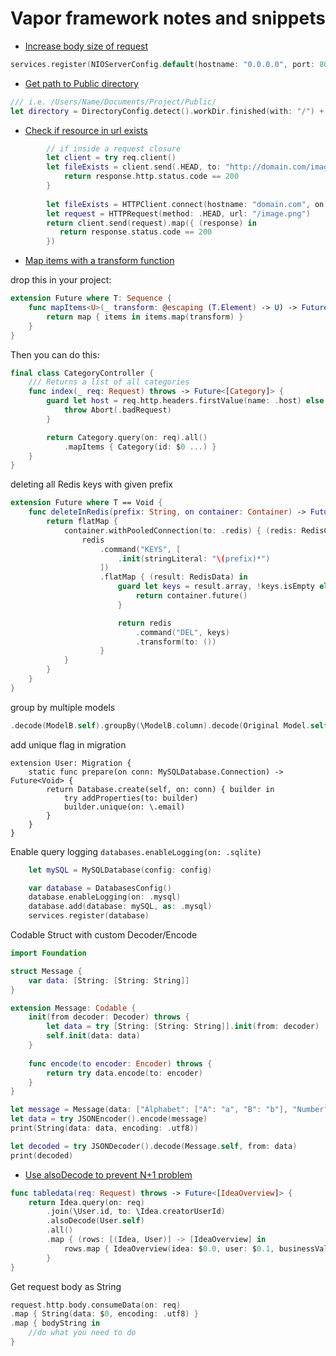# Vapor framework notes and snippets

* [Increase body size of request](#increase-body-size-of-request)

```swift
services.register(NIOServerConfig.default(hostname: "0.0.0.0", port: 8080, maxBodySize: 20_000_000))
```

* [Get path to Public directory](#increase-body-size-of-request)

```swift
/// i.e. /Users/Name/Documents/Project/Public/
let directory = DirectoryConfig.detect().workDir.finished(with: "/") + "Public".finished(with: "/")

```

* [Check if resource in url exists](#check-if-resource-in-url-exists)

```swift
        // if inside a request closure
        let client = try req.client()
        let fileExists = client.send(.HEAD, to: "http://domain.com/image.png").map { (response) -> Bool in
            return response.http.status.code == 200
        }
        
        let fileExists = HTTPClient.connect(hostname: "domain.com", on: req).flatMap { (client) -> Future<Bool> in
        let request = HTTPRequest(method: .HEAD, url: "/image.png")
        return client.send(request).map({ (response) in
           return response.status.code == 200
        })
```

* [Map items with a transform function](#map-items-with-a-transform-function)

drop this in your project:

```swift
extension Future where T: Sequence {
    func mapItems<U>(_ transform: @escaping (T.Element) -> U) -> Future<[U]> {
        return map { items in items.map(transform) }
    }
}
```

Then you can do this:

```swift
final class CategoryController {
    /// Returns a list of all categories
    func index(_ req: Request) throws -> Future<[Category]> {
        guard let host = req.http.headers.firstValue(name: .host) else {
            throw Abort(.badRequest)
        }

        return Category.query(on: req).all()
            .mapItems { Category(id: $0 ...) }
    }
}
```

deleting all Redis keys with given prefix

```swift
extension Future where T == Void {
    func deleteInRedis(prefix: String, on container: Container) -> Future<Void> {
        return flatMap {
            container.withPooledConnection(to: .redis) { (redis: RedisClient) in
                redis
                    .command("KEYS", [
                        .init(stringLiteral: "\(prefix)*")
                    ])
                    .flatMap { (result: RedisData) in
                        guard let keys = result.array, !keys.isEmpty else {
                            return container.future()
                        }

                        return redis
                            .command("DEL", keys)
                            .transform(to: ())
                    }
            }
        }
    }
}
```

group by multiple models

```swift
.decode(ModelB.self).groupBy(\ModelB.column).decode(Original Model.self)
```

add unique flag in migration

```
extension User: Migration {
    static func prepare(on conn: MySQLDatabase.Connection) -> Future<Void> {
        return Database.create(self, on: conn) { builder in
            try addProperties(to: builder)
            builder.unique(on: \.email)
        }
    }
}
```

Enable query logging 
`databases.enableLogging(on: .sqlite)`
```swift
    let mySQL = MySQLDatabase(config: config)

    var database = DatabasesConfig()
    database.enableLogging(on: .mysql)
    database.add(database: mySQL, as: .mysql)
    services.register(database)
```


Codable Struct with custom Decoder/Encode

```swift
import Foundation

struct Message {
    var data: [String: [String: String]]
}

extension Message: Codable {
    init(from decoder: Decoder) throws {
        let data = try [String: [String: String]].init(from: decoder)
        self.init(data: data)
    }
    
    func encode(to encoder: Encoder) throws {
        return try data.encode(to: encoder)
    }
}

let message = Message(data: ["Alphabet": ["A": "a", "B": "b"], "Number": ["One": "1", "Two": "2"]])
let data = try JSONEncoder().encode(message)
print(String(data: data, encoding: .utf8))

let decoded = try JSONDecoder().decode(Message.self, from: data)
print(decoded)
```


* [Use alsoDecode to prevent N+1 problem](#use-alsodecode-to-prevent-N-1-problem)

```swift
func tabledata(req: Request) throws -> Future<[IdeaOverview]> {
    return Idea.query(on: req)
        .join(\User.id, to: \Idea.creatorUserId)
        .alsoDecode(User.self)
        .all()
        .map { (rows: [(Idea, User)] -> [IdeaOverview] in
            rows.map { IdeaOverview(idea: $0.0, user: $0.1, businessValue: nil) }
        }
}
```


Get request body as String

```swift
request.http.body.consumeData(on: req)
.map { String(data: $0, encoding: .utf8) }
.map { bodyString in
    //do what you need to do 
}
```
